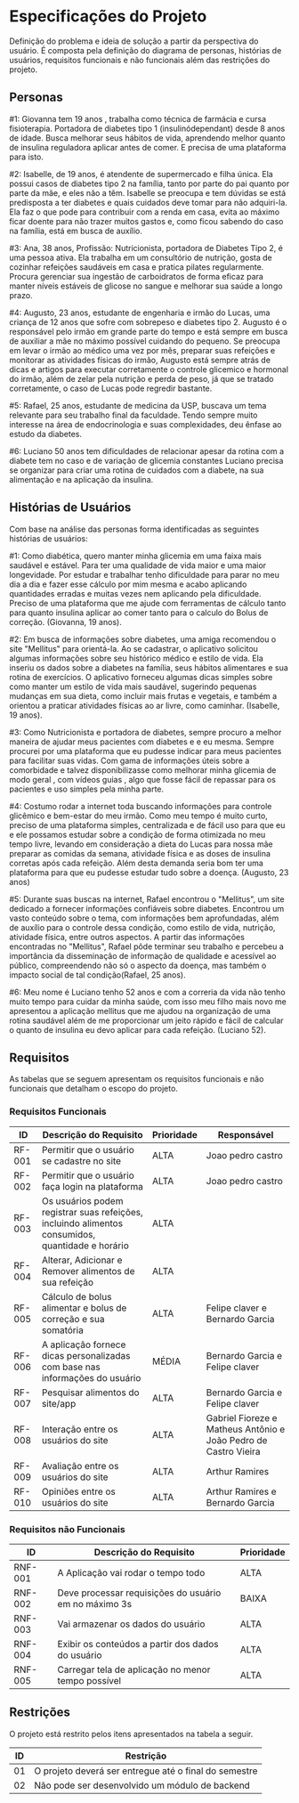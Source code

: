 # Especificações do Projeto

Definição do problema e ideia de solução a partir da perspectiva do usuário. É composta pela definição do  diagrama de personas, histórias de usuários, requisitos funcionais e não funcionais além das restrições do projeto.


## Personas

#1: Giovanna tem 19 anos , trabalha como técnica de farmácia e cursa fisioterapia. Portadora de diabetes tipo 1 (insulinódependant) desde 8 anos de idade. Busca melhorar seus hábitos de vida, aprendendo melhor quanto de insulina reguladora aplicar antes de comer. E precisa de uma plataforma para isto.

#2: Isabelle, de 19 anos, é atendente de supermercado e filha única. Ela possui casos de diabetes tipo 2 na família, tanto por parte do pai quanto por parte da mãe, e eles não a têm. Isabelle se preocupa e tem dúvidas se está predisposta a ter diabetes e quais cuidados deve tomar para não adquiri-la. Ela faz o que pode para contribuir com a renda em casa, evita ao máximo ficar doente para não trazer muitos gastos e, como ficou sabendo do caso na família, está em busca de auxílio.

#3: Ana, 38 anos, Profissão: Nutricionista, portadora de Diabetes Tipo 2, é uma pessoa ativa. Ela trabalha em um consultório de nutrição, gosta de cozinhar refeições saudáveis em casa e pratica pilates regularmente. Procura gerenciar sua ingestão de carboidratos de forma eficaz para manter níveis estáveis de glicose no sangue e melhorar sua saúde a longo prazo.

#4: Augusto, 23 anos, estudante de engenharia e irmão do Lucas, uma criança de 12 anos que sofre com sobrepeso e diabetes tipo 2. Augusto é o responsável pelo irmão em grande parte do tempo e está sempre em busca de auxiliar a mãe no máximo possível cuidando do pequeno. Se preocupa em levar o irmão ao médico uma vez por mês, preparar suas refeições e monitorar as atividades físicas do irmão, Augusto está sempre atrás de dicas e artigos para executar corretamente o controle glicemico e hormonal do irmão, além de zelar pela nutrição e perda de peso, já que se tratado corretamente, o caso de Lucas pode regredir bastante.

#5: Rafael, 25 anos, estudante de medicina da USP, buscava um tema relevante para seu trabalho final da faculdade. Tendo sempre muito interesse na área de endocrinologia e suas complexidades, deu ênfase ao estudo da diabetes. 

#6: Luciano 50 anos tem dificuldades de relacionar apesar da rotina com a diabete tem no caso e de variação de glicemia constantes Luciano precisa se organizar para criar uma rotina de cuidados com a diabete, na sua alimentação e na aplicação da insulina.



## Histórias de Usuários

Com base na análise das personas forma identificadas as seguintes histórias de usuários:

#1: Como diabética, quero manter minha glicemia em uma faixa mais saudável e estável. Para ter uma qualidade de vida maior e uma maior longevidade. Por estudar e trabalhar tenho dificuldade para parar no meu dia a dia e fazer esse cálculo por mim mesma e acabo aplicando quantidades erradas e muitas vezes nem aplicando pela dificuldade. Preciso de uma plataforma que me ajude com ferramentas de  cálculo  tanto para quanto insulina aplicar ao comer tanto para o calculo do Bolus de correção. (Giovanna, 19 anos).

#2: Em busca de informações sobre diabetes, uma amiga recomendou o site "Mellitus" para orientá-la. Ao se cadastrar, o aplicativo solicitou algumas informações sobre seu histórico médico e estilo de vida. Ela inseriu os dados sobre a diabetes na família, seus hábitos alimentares e sua rotina de exercícios. O aplicativo forneceu algumas dicas simples sobre como manter um estilo de vida mais saudável, sugerindo pequenas mudanças em sua dieta, como incluir mais frutas e vegetais, e também a orientou a praticar atividades físicas ao ar livre, como caminhar. (Isabelle, 19 anos).

#3: Como Nutricionista e portadora de diabetes, sempre procuro a melhor maneira de ajudar meus pacientes com diabetes e e eu mesma. Sempre procurei por uma plataforma que eu pudesse indicar para meus pacientes para facilitar suas vidas. Com  gama de informações úteis sobre a comorbidade e talvez disponibilizasse como melhorar minha glicemia de modo geral , com vídeos guias , algo que fosse fácil de repassar para os pacientes e uso simples pela minha parte. 

#4: Costumo rodar a internet toda buscando informações para controle glicêmico e bem-estar do meu irmão. Como meu tempo é muito curto, preciso de uma plataforma simples, centralizada e de fácil uso para que eu e ele possamos estudar sobre a condição de forma otimizada no meu tempo livre, levando em consideração a dieta do Lucas para nossa mãe preparar as comidas da semana, atividade física e as doses de insulina corretas após cada refeição. Além desta demanda seria bom ter uma plataforma para que eu pudesse estudar tudo sobre a doença. (Augusto, 23 anos)

#5: Durante suas buscas na internet, Rafael encontrou o "Mellitus", um site dedicado a fornecer informações confiáveis sobre diabetes. Encontrou um vasto conteúdo sobre o tema, com informações bem aprofundadas, além de auxílio para o controle dessa condição, como estilo de vida, nutrição, atividade física, entre outros aspectos. 
A partir das informações encontradas no "Mellitus", Rafael pôde terminar seu trabalho e percebeu a importância da disseminação de informação de qualidade e acessível ao público, compreendendo não só o aspecto da doença, mas também o impacto social de tal condição(Rafael, 25 anos).

#6: Meu nome é Luciano tenho 52  anos e com a correria da vida não tenho muito tempo para cuidar da minha saúde, com isso meu filho mais novo me apresentou a aplicação mellitus   que me ajudou na organização de uma rotina saudável além de me proporcionar um jeito rápido e fácil de calcular o quanto de insulina eu devo aplicar para cada refeição. (Luciano 52).

## Requisitos

As tabelas que se seguem apresentam os requisitos funcionais e não funcionais que detalham o escopo do projeto.

### Requisitos Funcionais

|ID    | Descrição do Requisito  | Prioridade | Responsável |
|------|-----------------------------------------|----| ----|
|RF-001| Permitir que o usuário se cadastre no site | ALTA | Joao pedro castro|
|RF-002| Permitir que o usuário faça login na plataforma   | ALTA | Joao pedro castro|
|RF-003| Os usuários podem registrar suas refeições, incluindo alimentos consumidos, quantidade e horário   | ALTA | |
|RF-004| Alterar, Adicionar e Remover alimentos de sua refeição | ALTA | |
|RF-005| Cálculo de bolus alimentar e bolus de correção e sua somatória | ALTA | Felipe claver e Bernardo Garcia|
|RF-006| A aplicação fornece dicas personalizadas com base nas informações do usuário | MÉDIA | Bernardo Garcia e Felipe claver|
|RF-007| Pesquisar alimentos do site/app | ALTA |Bernardo Garcia e Felipe claver  |
|RF-008| Interação entre os usuários do site | ALTA |Gabriel Fioreze e Matheus Antônio e João Pedro de Castro Vieira |
|RF-009| Avaliação entre os usuários do site | ALTA | Arthur Ramires|
|RF-010| Opiniões entre os usuários do site | ALTA |Arthur Ramires e Bernardo Garcia  |


### Requisitos não Funcionais

|ID     | Descrição do Requisito  |Prioridade |
|-------|-------------------------|----|
|RNF-001| A Aplicação vai rodar o tempo todo | ALTA |
|RNF-002| Deve processar requisições do usuário em no máximo 3s |  BAIXA |
|RNF-003| Vai armazenar os dados do usuário | ALTA |
|RNF-004| Exibir os conteúdos a partir dos dados do usuário | ALTA |
|RNF-005| Carregar tela de aplicação no menor tempo possível | ALTA |


## Restrições

O projeto está restrito pelos itens apresentados na tabela a seguir.

|ID| Restrição                                             |
|--|-------------------------------------------------------|
|01| O projeto deverá ser entregue até o final do semestre |
|02| Não pode ser desenvolvido um módulo de backend        |
